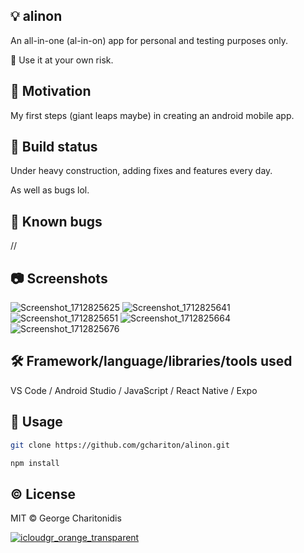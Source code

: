 ## :bulb: alinon

An all-in-one (al-in-on) app for personal and testing purposes only.

:triangular_flag_on_post: Use it at your own risk.


## :calling: Motivation

My first steps (giant leaps maybe) in creating an android mobile app.


## :construction: Build status

Under heavy construction, adding fixes and features every day.

As well as bugs lol.


## :ant: Known bugs

//


## :camera: Screenshots

![Screenshot_1712825625](https://github.com/gchariton/alinon/assets/29805888/ebf88b83-0267-48f1-8903-0018def6716e) ![Screenshot_1712825641](https://github.com/gchariton/alinon/assets/29805888/e0a1629c-96ed-4345-9bd3-4af52a3ff7e3) ![Screenshot_1712825651](https://github.com/gchariton/alinon/assets/29805888/19bed380-1005-44b3-b655-22d0b275f5c6) ![Screenshot_1712825664](https://github.com/gchariton/alinon/assets/29805888/9e4536f2-0be1-46c0-8e1c-08cb0372c2a3) ![Screenshot_1712825676](https://github.com/gchariton/alinon/assets/29805888/e2447db5-e3c1-49e2-9699-566d41379493)


## :hammer_and_wrench: Framework/language/libraries/tools used

VS Code / Android Studio / JavaScript / React Native / Expo

## :runner: Usage
```bash
git clone https://github.com/gchariton/alinon.git
```
```bash
npm install
```

## :copyright: License

MIT © George Charitonidis

[![icloudgr_orange_transparent](https://github.com/gchariton/alinon/assets/29805888/d677639f-6cf2-4c86-80c8-e659d908d616)](http://icloud.gr)
